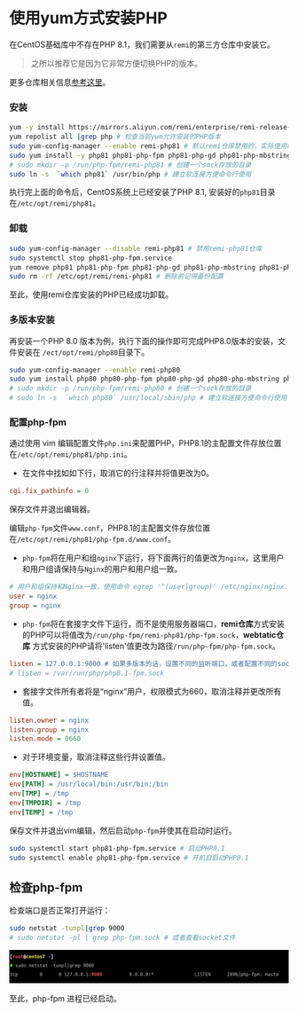 # 使用yum方式安装PHP

在CentOS基础库中不存在PHP 8.1，我们需要从`remi`的第三方仓库中安装它。


> 之所以推荐它是因为它非常方便切换PHP的版本。

更多仓库相关信息[参考这里](https://rpms.remirepo.net/)。

### 安装

```bash
yum -y install https://mirrors.aliyun.com/remi/enterprise/remi-release-7.rpm # 从阿里云镜像处安装remi源
yum repolist all |grep php # 检查当前yum允许安装的PHP版本
sudo yum-config-manager --enable remi-php81 # 默认remi仓库禁用的，实际使用时启用
sudo yum install -y php81 php81-php-fpm php81-php-gd php81-php-mbstring php81-php-mysqlnd php81-php-xml php81-php-opcache php81-php-pecl-zip php81-php-bcmath
# sudo mkdir -p /run/php-fpm/remi-php81 # 创建一个sock存放的目录
sudo ln -s  `which php81` /usr/bin/php # 建立软连接方便命令行使用
```

执行完上面的命令后，CentOS系统上已经安装了PHP 8.1, 安装好的`php81`目录在`/etc/opt/remi/php81`。

### 卸载

```bash
sudo yum-config-manager --disable remi-php81 # 禁用remi-php81仓库
sudo systemctl stop php81-php-fpm.service
yum remove php81 php81-php-fpm php81-php-gd php81-php-mbstring php81-php-mysqlnd php81-php-xml php81-php-opcache php81-php-pecl-zip php81-php-bcmath
sudo rm -rf /etc/opt/remi/remi-php81 # 删除前记得备份配置
```

至此，使用remi仓库安装的PHP已经成功卸载。

### 多版本安装

再安装一个PHP 8.0 版本为例，执行下面的操作即可完成PHP8.0版本的安装，文件安装在 `/ect/opt/remi/php80`目录下。

```bash
sudo yum-config-manager --enable remi-php80
sudo yum install php80 php80-php-fpm php80-php-gd php80-php-mbstring php80-php-mysqlnd php80-php-xml php80-php-opcache php80-php-pecl-zip php80-php-bcmath
# sudo mkdir -p /run/php-fpm/remi-php80 # 创建一个sock存放的目录
# sudo ln -s  `which php80` /usr/local/sbin/php # 建立软连接方便命令行使用
```

### 配置php-fpm

通过使用 vim 编辑配置文件`php.ini`来配置PHP，PHP8.1的主配置文件存放位置在`/etc/opt/remi/php81/php.ini`。

* 在文件中找如如下行，取消它的行注释并将值更改为0。

```ini
cgi.fix_pathinfo = 0
```

保存文件并退出编辑器。

编辑`php-fpm`文件`www.conf`，PHP8.1的主配置文件存放位置在`/etc/opt/remi/php81/php-fpm.d/www.conf`。

* `php-fpm`将在用户和组`nginx`下运行，将下面两行的值更改为`nginx`，这里用户和用户组请保持与`Nginx`的用户和用户组一致。

```ini
# 用户和组保持和Nginx一致，使用命令 egrep '^(user|group)' /etc/nginx/nginx.conf 查看nginx进程的用户
user = nginx
group = nginx
```

* `php-fpm`将在套接字文件下运行，而不是使用服务器端口，**remi仓库**方式安装的PHP可以将值改为`/run/php-fpm/remi-php81/php-fpm.sock`，**webtatic仓库**
  方式安装的PHP请将'listen'值更改为路径`/run/php-fpm/php-fpm.sock`。

```ini
listen = 127.0.0.1:9000 # 如果多版本的话，设置不同的监听端口，或者配置不同的socket文件的方式
# listen = /var/run/php/php8.1-fpm.sock
```

* 套接字文件所有者将是“nginx”用户，权限模式为660，取消注释并更改所有值。

```ini
listen.owner = nginx
listen.group = nginx
listen.mode = 0660
```

* 对于环境变量，取消注释这些行并设置值。

```ini
env[HOSTNAME] = $HOSTNAME
env[PATH] = /usr/local/bin:/usr/bin:/bin
env[TMP] = /tmp
env[TMPDIR] = /tmp
env[TEMP] = /tmp
```

保存文件并退出vim编辑，然后启动`php-fpm`并使其在启动时运行。

```bash
sudo systemctl start php81-php-fpm.service # 启动PHP8.1
sudo systemctl enable php81-php-fpm.service # 开机自启动PHP8.1
```

## 检查php-fpm

检查端口是否正常打开运行：

```bash
sudo netstat -tunpl|grep 9000 
# sudo netstat -pl | grep php-fpm.sock # 或者查看socket文件
```

![PHP Fpm status check](images/centos-7-uses-yum-way-to-install-and-configure-php-fpm/php-fpm-status-check.png)

至此，php-fpm 进程已经启动。
